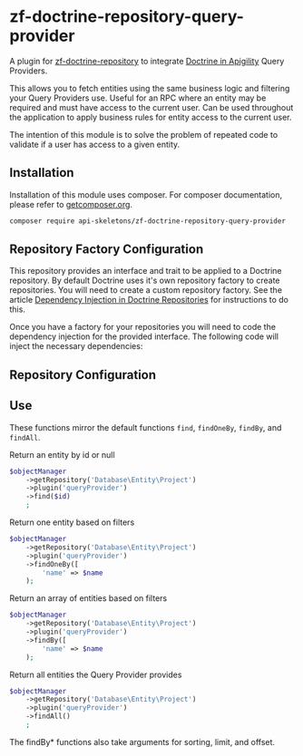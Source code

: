 zf-doctrine-repository-query-provider
=====================================

A plugin for [zf-doctrine-repository](https://github.com/api-skeletons/zf-doctrine-repository)
to integrate [Doctrine in Apigility](https://github.com/zfcampus/zf-apigility-doctrine)
Query Providers.

This allows you to fetch entities using the same business logic and filtering your Query Providers use.
Useful for an RPC where an entity may be required and must have access to the current user.  Can be
used throughout the application to apply business rules for entity access to the current user.

The intention of this module is to solve the problem of repeated code to validate if a user has access
to a given entity.


Installation
------------

Installation of this module uses composer. For composer documentation, please refer to [getcomposer.org](http://getcomposer.org/).

```sh
composer require api-skeletons/zf-doctrine-repository-query-provider
```


Repository Factory Configuration
--------------------------------

This repository provides an interface and trait to be applied to a Doctrine repository.  By default Doctrine uses it's own
repository factory to create repositories.  You will need to create a custom repository factory.  See the article
[Dependency Injection in Doctrine Repositories](http://blog.tomhanderson.com/2016/01/dependency-injection-in-doctrine.html)
for instructions to do this.

Once you have a factory for your repositories you will need to code the dependency injection for the provided interface.
The following code will inject the necessary dependencies:


Repository Configuration
------------------------


Use
---

These functions mirror the default functions `find`, `findOneBy`, `findBy`, and `findAll`.

Return an entity by id or null
```php
$objectManager
    ->getRepository('Database\Entity\Project')
    ->plugin('queryProvider')
    ->find($id)
    ;
```

Return one entity based on filters
```php
$objectManager
    ->getRepository('Database\Entity\Project')
    ->plugin('queryProvider')
    ->findOneBy([
        'name' => $name
    );
```

Return an array of entities based on filters
```php
$objectManager
    ->getRepository('Database\Entity\Project')
    ->plugin('queryProvider')
    ->findBy([
        'name' => $name
    );
```

Return all entities the Query Provider provides
```php
$objectManager
    ->getRepository('Database\Entity\Project')
    ->plugin('queryProvider')
    ->findAll()
    ;
```

The findBy* functions also take arguments for sorting, limit, and offset.